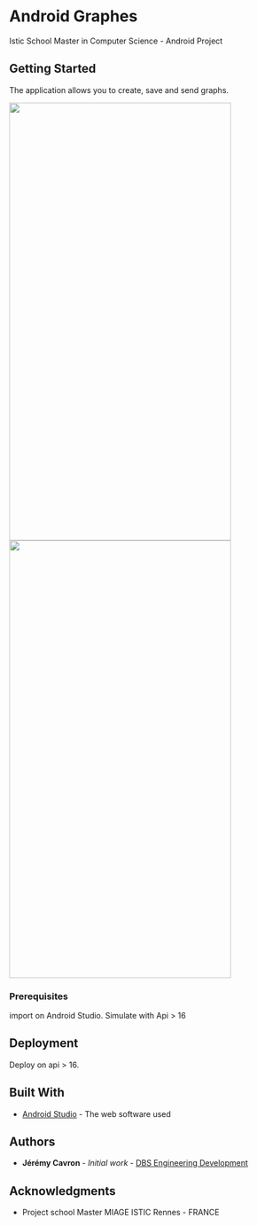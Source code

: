 # Android Graphes

Istic School Master in Computer Science - Android Project


## Getting Started

The application allows you to create, save and send graphs.

<img src="https://user-images.githubusercontent.com/8668325/32703927-9a2e8dbe-c7fd-11e7-9b2d-06b56f1e1b54.png" width="400" height="790">

<img src="https://user-images.githubusercontent.com/8668325/32703984-7ea598d4-c7fe-11e7-826e-26989b3369c0.png" width="400" height="790">



### Prerequisites

import on Android Studio. Simulate with Api > 16


## Deployment

Deploy on api > 16.

## Built With

* [Android Studio](https://developer.android.com/studio/index.html) - The web software used


## Authors

* **Jérémy Cavron** - *Initial work* - [DBS Engineering Development](https://github.com/dbsengineering)

## Acknowledgments

* Project school Master MIAGE ISTIC Rennes - FRANCE


